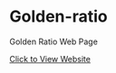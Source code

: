 # Golden-ratio

Golden Ratio Web Page

[Click to View Website](https://suraj15march.github.io/Golden-ratio)
